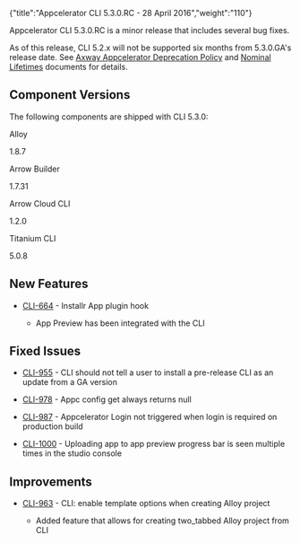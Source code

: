 {"title":"Appcelerator CLI 5.3.0.RC - 28 April 2016","weight":"110"}

Appcelerator CLI 5.3.0.RC is a minor release that includes several bug fixes.

As of this release, CLI 5.2.x will not be supported six months from 5.3.0.GA's release date. See [Axway Appcelerator Deprecation Policy](/docs/appc/AMPLIFY_Appcelerator_Services_Overview/Axway_Appcelerator_Deprecation_Policy/) and [Nominal Lifetimes](/docs/appc/AMPLIFY_Appcelerator_Services_Overview/Axway_Appcelerator_Product_Lifecycle/#NominalLifetimes) documents for details.

## Component Versions

The following components are shipped with CLI 5.3.0:

Alloy

1.8.7

Arrow Builder

1.7.31

Arrow Cloud CLI

1.2.0

Titanium CLI

5.0.8

## New Features

* [CLI-664](https://jira.appcelerator.org/browse/CLI-664) - Installr App plugin hook

  * App Preview has been integrated with the CLI


## Fixed Issues

* [CLI-955](https://jira.appcelerator.org/browse/CLI-955) - CLI should not tell a user to install a pre-release CLI as an update from a GA version

* [CLI-978](https://jira.appcelerator.org/browse/CLI-978) - Appc config get <key> always returns null

* [CLI-987](https://jira.appcelerator.org/browse/CLI-987) - Appcelerator Login not triggered when login is required on production build

* [CLI-1000](https://jira.appcelerator.org/browse/CLI-1000) - Uploading app to app preview progress bar is seen multiple times in the studio console


## Improvements

* [CLI-963](https://jira.appcelerator.org/browse/CLI-963) - CLI: enable template options when creating Alloy project

  * Added feature that allows for creating two\_tabbed Alloy project from CLI
